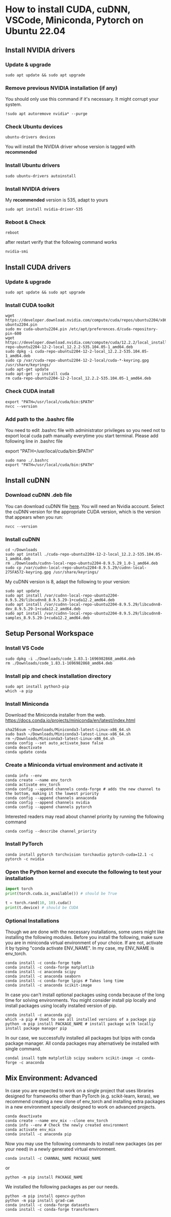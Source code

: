 # How to install CUDA, cuDNN, VSCode, Miniconda, Pytorch on Ubuntu 22.04

## Install NVIDIA drivers

### Update & upgrade
``` shell
sudo apt update && sudo apt upgrade
```

### Remove previous NVIDIA installation (if any)
You should only use this command if it's necessary. It might corrupt your system.
``` shell
!sudo apt autoremove nvidia* --purge
```

### Check Ubuntu devices
``` shell
ubuntu-drivers devices
```
You will install the NVIDIA driver whose version is tagged with __recommended__


### Install Ubuntu drivers
``` shell
sudo ubuntu-drivers autoinstall
```

### Install NVIDIA drivers
My __recommended__ version is 535, adapt to yours

``` shell
sudo apt install nvidia-driver-535
```

### Reboot & Check
``` shell
reboot
```
after restart verify that the following command works
``` shell
nvidia-smi
```

## Install CUDA drivers

### Update & upgrade
``` shell
sudo apt update && sudo apt upgrade
```

### Install CUDA toolkit
``` shell
wget https://developer.download.nvidia.com/compute/cuda/repos/ubuntu2204/x86_64/cuda-ubuntu2204.pin
sudo mv cuda-ubuntu2204.pin /etc/apt/preferences.d/cuda-repository-pin-600
wget https://developer.download.nvidia.com/compute/cuda/12.2.2/local_installers/cuda-repo-ubuntu2204-12-2-local_12.2.2-535.104.05-1_amd64.deb
sudo dpkg -i cuda-repo-ubuntu2204-12-2-local_12.2.2-535.104.05-1_amd64.deb
sudo cp /var/cuda-repo-ubuntu2204-12-2-local/cuda-*-keyring.gpg /usr/share/keyrings/
sudo apt-get update
sudo apt-get -y install cuda
rm cuda-repo-ubuntu2204-12-2-local_12.2.2-535.104.05-1_amd64.deb
```

### Check CUDA install
``` shell
export "PATH=/usr/local/cuda/bin:$PATH"
nvcc --version
```

### Add path to the .bashrc file
You need to edit .bashrc file with administrator privileges so you need not to export local cuda path manually everytime you start terminal.
Please add following line in .bashrc file

export "PATH=/usr/local/cuda/bin:$PATH"

``` shell
sudo nano ./.bashrc
export "PATH=/usr/local/cuda/bin:$PATH"
```

## Install cuDNN

### Download cuDNN .deb file
You can download cuDNN file [here](https://developer.nvidia.com/rdp/cudnn-download). You will need an Nvidia account.
Select the cuDNN version for the appropriate CUDA version, which is the version that appears when you run:
``` shell
nvcc --version
```

### Install cuDNN
``` shell
cd ~/Downloads
sudo apt install ./cuda-repo-ubuntu2204-12-2-local_12.2.2-535.104.05-1_amd64.deb
rm ./Downloads/cudnn-local-repo-ubuntu2204-8.9.5.29_1.0-1_amd64.deb
sudo cp /var/cudnn-local-repo-ubuntu2204-8.9.5.29/cudnn-local-275FA572-keyring.gpg /usr/share/keyrings/
```

My cuDNN version is 8, adapt the following to your version:

``` shell
sudo apt update
sudo apt install /var/cudnn-local-repo-ubuntu2204-8.9.5.29/libcudnn8_8.9.5.29-1+cuda12.2_amd64.deb
sudo apt install /var/cudnn-local-repo-ubuntu2204-8.9.5.29/libcudnn8-dev_8.9.5.29-1+cuda12.2_amd64.deb
sudo apt install /var/cudnn-local-repo-ubuntu2204-8.9.5.29/libcudnn8-samples_8.9.5.29-1+cuda12.2_amd64.deb
```

## Setup Personal Workspace

### Install VS Code
``` shell
sudo dpkg -i ./Downloads/code_1.83.1-1696982868_amd64.deb 
rm ./Downloads/code_1.83.1-1696982868_amd64.deb
```
### Install pip and check installation directory
``` shell
sudo apt install python3-pip
which -a pip
```

### Install Miniconda
Download the Miniconda installer from the web. https://docs.conda.io/projects/miniconda/en/latest/index.html
``` shell
sha256sum ~/Downloads/Miniconda3-latest-Linux-x86_64.sh
sudo bash ~/Downloads/Miniconda3-latest-Linux-x86_64.sh
rm ~/Downloads/Miniconda3-latest-Linux-x86_64.sh
conda config --set auto_activate_base false
conda deactivate
conda update conda
```

### Create a Miniconda virtual environment and activate it
``` shell
conda info --env
conda create --name env_torch
conda activate env_torch
conda config --append channels conda-forge # adds the new channel to the bottom, making it the lowest priority
conda config --append channels annaconda
conda config --append channels nvidia
conda config --append channels pytorch
```
Interested readers may read about channel priority by running the following command
``` shell
conda config --describe channel_priority
```

### Install PyTorch
``` shell
conda install pytorch torchvision torchaudio pytorch-cuda=12.1 -c pytorch -c nvidia
```

### Open the Python kernel and execute the following to test your installation
``` python
import torch
print(torch.cuda.is_available()) # should be True

t = torch.rand(10, 10).cuda()
print(t.device) # should be CUDA
```
### Optional Installations
Though we are done with the necessary installations, some users might like installing the following modules. Before you install the following, make sure you are in miniconda virtual environment of your choice. If are not, activate it by typing "conda activate ENV_NAME". In my case, my ENV_NAME is env_torch.
``` shell
conda install -c conda-forge tqdm
conda install -c conda-forge matplotlib
conda install -c anaconda scipy
conda install -c anaconda seaborn
conda install -c conda-forge lpips # Takes long time
conda install -c anaconda scikit-image

```
In case you can't install optional packages using conda because of the long time for solving environments. You might consider install pip locally and install packages using locally installed version of pip.
``` shell
conda install -c anaconda pip
which -a pip # Used to see all installed versions of a package pip
python -m pip install PACKAGE_NAME # install package with locally install package manager pip
```
In our case, we successfully installed all packages but lpips with conda package manager. All conda packages may alternatively be installed with single command.
``` shell
condal insall tqdm matplotlib scipy seaborn scikit-image -c conda-forge -c anaconda
```


## Mix Environment: Advanced
In case you are expected to work on a single project that uses libraries designed for frameworks other than PyTorch (e.g. scikit-learn, keras), we recommend creating a new clone of env_torch and installing extra packages in a new environment specially designed to work on advanced projects.

``` shell
conda deactivate
conda create --name env_mix --clone env_torch
conda info --env # Check the newly created environment
conda activate env_mix
conda install -c anaconda pip
```
Now you may use the following commands to install new packages (as per your need) in a newly generated virtual environment.

``` shell
conda install -c CHANNAL_NAME PACKAGE_NAME
```
or
``` shell
python -m pip install PACKAGE_NAME
```

We installed the following packages as per our needs.

``` shell
python -m pip install opencv-python
python -m pip install grad-cam
conda install -c conda-forge datasets
conda install -c conda-forge transformers
```




